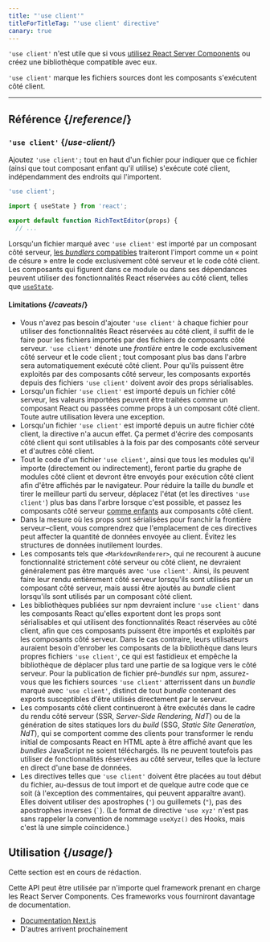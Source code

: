 ```yaml
---
title: "'use client'"
titleForTitleTag: "'use client' directive"
canary: true
---
```


<Canary>

`'use client'` n'est utile que si vous [utilisez React Server Components](/learn/start-a-new-react-project#bleeding-edge-react-frameworks) ou créez une bibliothèque compatible avec eux.

</Canary>


<Intro>

`'use client'` marque les fichiers sources dont les composants s'exécutent côté client.

</Intro>

<InlineToc />

---

## Référence {/*reference*/}

### `'use client'` {/*use-client*/}

Ajoutez `'use client';` tout en haut d'un fichier pour indiquer que ce fichier (ainsi que tout composant enfant qu'il utilise) s'exécute coté client, indépendamment des endroits qui l'importent.

```js
'use client';

import { useState } from 'react';

export default function RichTextEditor(props) {
  // ...
```

Lorsqu'un fichier marqué avec `'use client'` est importé par un composant côté serveur, [les *bundlers* compatibles](/learn/start-a-new-react-project#bleeding-edge-react-frameworks) traiteront l'import comme un « point de césure » entre le code exclusivement côté serveur et le code côté client.  Les composants qui figurent dans ce module ou dans ses dépendances peuvent utiliser des fonctionnalités React réservées au côté client, telles que [`useState`](/reference/react/useState).

#### Limitations {/*caveats*/}

* Vous n'avez pas besoin d'ajouter `'use client'` à chaque fichier pour utiliser des fonctionnalités React réservées au côté client, il suffit de le faire pour les fichiers importés par des fichiers de composants côté serveur. `'use client'` dénote une *frontière* entre le code exclusivement côté serveur et le code client ; tout composant plus bas dans l'arbre sera automatiquement exécuté côté client.  Pour qu'ils puissent être exploités par des composants côté serveur, les composants exportés depuis des fichiers `'use client'` doivent avoir des props sérialisables.
* Lorsqu'un fichier `'use client'` est importé depuis un fichier côté serveur, les valeurs importées peuvent être traitées comme un composant React ou passées comme props à un composant côté client.  Toute autre utilisation lèvera une exception.
* Lorsqu'un fichier `'use client'` est importé depuis un autre fichier côté client, la directive n'a aucun effet. Ça permet d'écrire des composants côté client qui sont utilisables à la fois par des composants côté serveur et d'autres côté client.
* Tout le code d'un fichier `'use client'`, ainsi que tous les modules qu'il importe (directement ou indirectement), feront partie du graphe de modules côté client et devront être envoyés pour exécution côté client afin d'être affichés par le navigateur.  Pour réduire la taille du *bundle* et tirer le meilleur parti du serveur, déplacez l'état (et les directives `'use client'`) plus bas dans l'arbre lorsque c'est possible, et passez les composants côté serveur [comme enfants](/learn/passing-props-to-a-component#passing-jsx-as-children) aux composants côté client.
* Dans la mesure où les props sont sérialisées pour franchir la frontière serveur–client, vous comprendrez que l'emplacement de ces directives peut affecter la quantité de données envoyée au client. Évitez les structures de données inutilement lourdes.
* Les composants tels que `<MarkdownRenderer>`, qui ne recourent à aucune fonctionnalité strictement côté serveur ou côté client, ne devraient généralement pas être marqués avec `'use client'`. Ainsi, ils peuvent faire leur rendu entièrement côté serveur lorsqu'ils sont utilisés par un composant côté serveur, mais aussi être ajoutés au *bundle* client lorsqu'ils sont utilisés par un composant côté client.
* Les bibliothèques publiées sur npm devraient inclure `'use client'` dans les composants React qu'elles exportent dont les props sont sérialisables et qui utilisent des fonctionnalités React réservées au côté client, afin que ces composants puissent être importés et exploités par les composants côté serveur. Dans le cas contraire, leurs utilisateurs auraient besoin d'enrober les composants de la bibliothèque dans leurs propres fichiers `'use client'`, ce qui est fastidieux et empêche la bibliothèque de déplacer plus tard une partie de sa logique vers le côté serveur.  Pour la publication de fichier pré-*bundlés* sur npm, assurez-vous que les fichiers sources `'use client'` atterrissent dans un *bundle* marqué avec `'use client'`, distinct de tout *bundle* contenant des exports susceptibles d'être utilisés directement par le serveur.
* Les composants côté client continueront à être exécutés dans le cadre du rendu côté serveur (SSR, *Server-Side Rendering, NdT*) ou de la génération de sites statiques lors du *build* (SSG, *Static Site Generation, NdT*), qui se comportent comme des clients pour transformer le rendu initial de composants React en HTML apte à être affiché avant que les *bundles* JavaScript ne soient téléchargés. Ils ne peuvent toutefois pas utiliser de fonctionnalités réservées au côté serveur, telles que la lecture en direct d'une base de données.
* Les directives telles que `'use client'` doivent être placées au tout début du fichier, au-dessus de tout import et de quelque autre code que ce soit (à l'exception des commentaires, qui peuvent apparaître avant).  Elles doivent utiliser des apostrophes (`'`) ou guillemets (`"`), pas des apostrophes inverses (<code>\`</code>). (Le format de directive `'use xyz'` n'est pas sans rappeler la convention de nommage `useXyz()` des Hooks, mais c'est là une simple coïncidence.)

## Utilisation {/*usage*/}

<Wip>

Cette section est en cours de rédaction.

Cette API peut être utilisée par n'importe quel framework prenant en charge les React Server Components. Ces frameworks vous fourniront davantage de documentation.

* [Documentation Next.js](https://nextjs.org/docs/getting-started/react-essentials)
* D'autres arrivent prochainement

</Wip>
